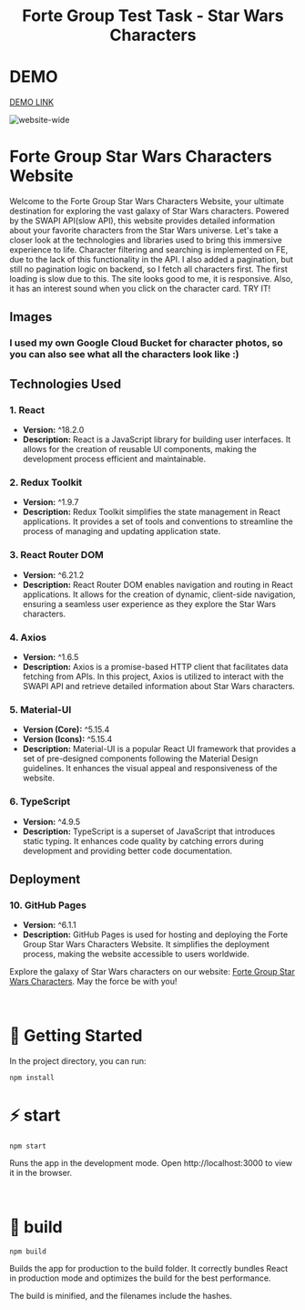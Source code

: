 <h1 align="center">Forte Group Test Task - Star Wars Characters</h1>

# DEMO

[DEMO LINK](https://sviatikkondur.github.io/forte-group-star-wars/#/)
<br />

![website-wide](https://github.com/sviatikkondur/forte-group-star-wars/assets/107207978/4d9a610b-c883-43bc-87d9-7e3a04eabc95)

# Forte Group Star Wars Characters Website

Welcome to the Forte Group Star Wars Characters Website, your ultimate destination for exploring the vast galaxy of Star Wars characters. Powered by the SWAPI API(slow API), this website provides detailed information about your favorite characters from the Star Wars universe. Let's take a closer look at the technologies and libraries used to bring this immersive experience to life. Character filtering and searching is implemented on FE, due to the lack of this functionality in the API. I also added a pagination, but still no pagination logic on backend, so I fetch all characters first. The first loading is slow due to this. The site looks good to me, it is responsive. Also, it has an interest sound when you click on the character card. TRY IT!

## Images

### I used my own Google Cloud Bucket for character photos, so you can also see what all the characters look like :)

## Technologies Used

### 1. React
- **Version:** ^18.2.0
- **Description:** React is a JavaScript library for building user interfaces. It allows for the creation of reusable UI components, making the development process efficient and maintainable.

### 2. Redux Toolkit
- **Version:** ^1.9.7
- **Description:** Redux Toolkit simplifies the state management in React applications. It provides a set of tools and conventions to streamline the process of managing and updating application state.

### 3. React Router DOM
- **Version:** ^6.21.2
- **Description:** React Router DOM enables navigation and routing in React applications. It allows for the creation of dynamic, client-side navigation, ensuring a seamless user experience as they explore the Star Wars characters.

### 4. Axios
- **Version:** ^1.6.5
- **Description:** Axios is a promise-based HTTP client that facilitates data fetching from APIs. In this project, Axios is utilized to interact with the SWAPI API and retrieve detailed information about Star Wars characters.

### 5. Material-UI
- **Version (Core):** ^5.15.4
- **Version (Icons):** ^5.15.4
- **Description:** Material-UI is a popular React UI framework that provides a set of pre-designed components following the Material Design guidelines. It enhances the visual appeal and responsiveness of the website.

### 6. TypeScript
- **Version:** ^4.9.5
- **Description:** TypeScript is a superset of JavaScript that introduces static typing. It enhances code quality by catching errors during development and providing better code documentation.

## Deployment

### 10. GitHub Pages
- **Version:** ^6.1.1
- **Description:** GitHub Pages is used for hosting and deploying the Forte Group Star Wars Characters Website. It simplifies the deployment process, making the website accessible to users worldwide.

Explore the galaxy of Star Wars characters on our website: [Forte Group Star Wars Characters](https://sviatikkondur.github.io/forte-group-star-wars/). May the force be with you!

<br />

# 🚀 Getting Started

In the project directory, you can run:

```
npm install
```

# ⚡️ start
```
npm start
```
Runs the app in the development mode.
Open http://localhost:3000 to view it in the browser.

<br />

# 🦾 build

```
npm build
```

Builds the app for production to the build folder.
It correctly bundles React in production mode and optimizes the build for the best performance.

The build is minified, and the filenames include the hashes.

<br />


